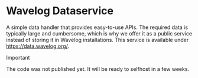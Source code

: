 # Wavelog Dataservice
A simple data handler that provides easy-to-use APIs. The required data is typically large and cumbersome, which is why we offer it as a public service instead of storing it in Wavelog installations.
This service is available under https://data.wavelog.org/.

>[!IMPORTANT]
>The code was not published yet. It will be ready to selfhost in a few weeks.
